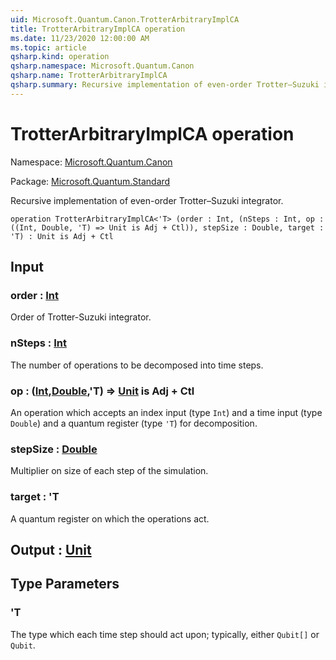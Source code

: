 ```yaml
---
uid: Microsoft.Quantum.Canon.TrotterArbitraryImplCA
title: TrotterArbitraryImplCA operation
ms.date: 11/23/2020 12:00:00 AM
ms.topic: article
qsharp.kind: operation
qsharp.namespace: Microsoft.Quantum.Canon
qsharp.name: TrotterArbitraryImplCA
qsharp.summary: Recursive implementation of even-order Trotter–Suzuki integrator.
---
```


# TrotterArbitraryImplCA operation

Namespace: [Microsoft.Quantum.Canon](xref:Microsoft.Quantum.Canon)

Package: [Microsoft.Quantum.Standard](https://nuget.org/packages/Microsoft.Quantum.Standard)


Recursive implementation of even-order Trotter–Suzuki integrator.

```qsharp
operation TrotterArbitraryImplCA<'T> (order : Int, (nSteps : Int, op : ((Int, Double, 'T) => Unit is Adj + Ctl)), stepSize : Double, target : 'T) : Unit is Adj + Ctl
```


## Input

### order : [Int](xref:microsoft.quantum.lang-ref.int)

Order of Trotter-Suzuki integrator.


### nSteps : [Int](xref:microsoft.quantum.lang-ref.int)

The number of operations to be decomposed into time steps.


### op : ([Int](xref:microsoft.quantum.lang-ref.int),[Double](xref:microsoft.quantum.lang-ref.double),'T) => [Unit](xref:microsoft.quantum.lang-ref.unit)  is Adj + Ctl

An operation which accepts an index input (type `Int`) and a timeinput (type `Double`) and a quantum register (type `'T`) for decomposition.


### stepSize : [Double](xref:microsoft.quantum.lang-ref.double)

Multiplier on size of each step of the simulation.


### target : 'T

A quantum register on which the operations act.



## Output : [Unit](xref:microsoft.quantum.lang-ref.unit)



## Type Parameters

### 'T

The type which each time step should act upon; typically, either`Qubit[]` or `Qubit`.